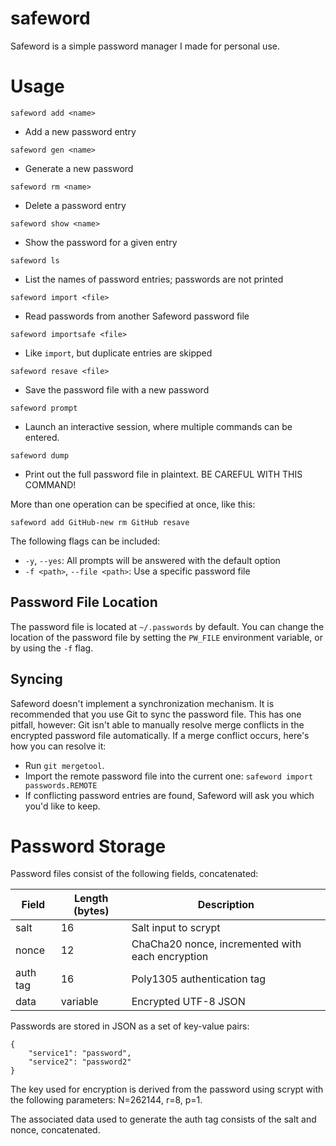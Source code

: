# safeword

Safeword is a simple password manager I made for personal use.

# Usage

`safeword add <name>`
* Add a new password entry

`safeword gen <name>`
* Generate a new password

`safeword rm <name>`
* Delete a password entry

`safeword show <name>`
* Show the password for a given entry

`safeword ls`
* List the names of password entries; passwords are not printed 

`safeword import <file>`
* Read passwords from another Safeword password file

`safeword importsafe <file>`
* Like `import`, but duplicate entries are skipped

`safeword resave <file>`
* Save the password file with a new password

`safeword prompt`
* Launch an interactive session, where multiple commands can be entered.

`safeword dump`
* Print out the full password file in plaintext. BE CAREFUL WITH THIS COMMAND!

More than one operation can be specified at once, like this:

`safeword add GitHub-new rm GitHub resave`

The following flags can be included:

* `-y`, `--yes`: All prompts will be answered with the default option
* `-f <path>`, `--file <path>`: Use a specific password file

## Password File Location

The password file is located at `~/.passwords` by default. You can change the location of the password file by setting the `PW_FILE` environment variable, or by using the `-f` flag.

## Syncing

Safeword doesn't implement a synchronization mechanism. It is recommended that you use Git to sync the password file. This has one pitfall, however: Git isn't able to manually resolve merge conflicts in the encrypted password file automatically. If a merge conflict occurs, here's how you can resolve it:

* Run `git mergetool`.
* Import the remote password file into the current one: `safeword import passwords.REMOTE`
* If conflicting password entries are found, Safeword will ask you which you'd like to keep.

# Password Storage

Password files consist of the following fields, concatenated:

| Field    | Length (bytes) | Description                                      |
|----------|----------------|--------------------------------------------------|
| salt     | 16             | Salt input to scrypt                             |
| nonce    | 12             | ChaCha20 nonce, incremented with each encryption |
| auth tag | 16             | Poly1305 authentication tag                      |
| data     | variable       | Encrypted UTF-8 JSON                             |

Passwords are stored in JSON as a set of key-value pairs:

```
{
    "service1": "password",
    "service2": "password2"
}
```

The key used for encryption is derived from the password using scrypt with the following parameters: N=262144, r=8, p=1.

The associated data used to generate the auth tag consists of the salt and nonce, concatenated.